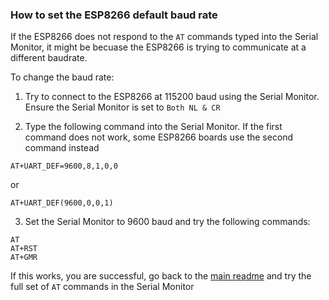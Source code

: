 ### How to set the ESP8266 default baud rate

If the ESP8266 does not respond to the ```AT``` commands typed into the Serial Monitor, it might be becuase the ESP8266 is trying to communicate at a different baudrate.

To change the baud rate:

1. Try to connect to the ESP8266 at 115200 baud using the Serial Monitor. Ensure the Serial Monitor is set to ```Both NL & CR```

2. Type the following command into the Serial Monitor. If the first command does not work, some ESP8266 boards use the second command instead

```
AT+UART_DEF=9600,8,1,0,0
```

or

```
AT+UART_DEF(9600,0,0,1)
```

3. Set the Serial Monitor to 9600 baud and try the following commands:

```
AT
AT+RST
AT+GMR
```

If this works, you are successful, go back to the [main readme](../README.md) and try the full set of ```AT``` commands in the Serial Monitor
